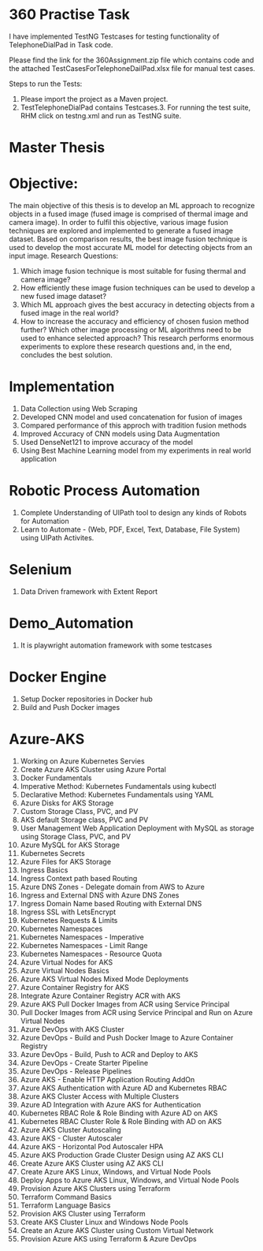 # 360 Practise Task
I have implemented TestNG Testcases for testing functionality of TelephoneDialPad in Task code. 

Please find the link for the 360Assignment.zip file which contains code and the attached TestCasesForTelephoneDailPad.xlsx file for manual test cases.

Steps to run the Tests:

1. Please import the project as a Maven project.
2. TestTelephoneDialPad contains Testcases.3. For running the test suite, RHM click on testng.xml and run as TestNG suite.

# Master Thesis 

# Objective:
The main objective of this thesis is to develop an ML approach to recognize objects in a fused image (fused image is comprised of thermal image and camera image). In order to fulfil this objective, various image fusion techniques are explored and implemented to generate a fused image dataset. Based on comparison results, the best image fusion technique is used to develop the most accurate ML model for detecting objects from an input image.
Research Questions:
1.	Which image fusion technique is most suitable for fusing thermal and camera image?
2.	How efficiently these image fusion techniques can be used to develop a new fused image dataset?
3.	Which ML approach gives the best accuracy in detecting objects from a fused image in the real world?
4.	How to increase the accuracy and efficiency of chosen fusion method further? Which other image processing or ML algorithms need to be used to enhance selected approach?
This research performs enormous experiments to explore these research questions and, in the end, concludes the best solution.

# Implementation

1. Data Collection using Web Scraping
2. Developed CNN model and used concatenation for fusion of images
3. Compared performance of this approch with tradition fusion methods
4. Improved Accuracy of CNN models using Data Augmentation
5. Used DenseNet121 to improve accuracy of the model
6. Using Best Machine Learning model from my experiments in real world application  

# Robotic Process Automation 

1. Complete Understanding of UIPath tool to design any kinds of Robots for Automation
2. Learn to Automate - (Web, PDF, Excel, Text, Database, File System) using UIPath Activites.

# Selenium

1. Data Driven framework with Extent Report

# Demo_Automation 
1. It is playwright automation framework with some testcases

# Docker Engine
1. Setup Docker repositories in Docker hub
2. Build and Push Docker images

# Azure-AKS
1.  Working on Azure Kubernetes Servies
2.	Create Azure AKS Cluster using Azure Portal
3.	Docker Fundamentals
4.	Imperative Method: Kubernetes Fundamentals using kubectl
5.	Declarative Method: Kubernetes Fundamentals using YAML
6.	Azure Disks for AKS Storage
7.	Custom Storage Class, PVC, and PV
8.	AKS default Storage class, PVC and PV
9.	User Management Web Application Deployment with MySQL as storage using Storage Class, PVC, and PV
10.	Azure MySQL for AKS Storage
11.	Kubernetes Secrets
12.	Azure Files for AKS Storage
13.	Ingress Basics
14.	Ingress Context path based Routing
15.	Azure DNS Zones - Delegate domain from AWS to Azure
16.	Ingress and External DNS with Azure DNS Zones
17.	Ingress Domain Name based Routing with External DNS
18.	Ingress SSL with LetsEncrypt
19.	Kubernetes Requests & Limits
20.	Kubernetes Namespaces
21.	Kubernetes Namespaces - Imperative
22.	Kubernetes Namespaces - Limit Range
23.	Kubernetes Namespaces - Resource Quota
24.	Azure Virtual Nodes for AKS
25.	Azure Virtual Nodes Basics
26.	Azure AKS Virtual Nodes Mixed Mode Deployments
27.	Azure Container Registry for AKS
28.	Integrate Azure Container Registry ACR with AKS
29.	Azure AKS Pull Docker Images from ACR using Service Principal
30.	Pull Docker Images from ACR using Service Principal and Run on Azure Virtual Nodes
31.	Azure DevOps with AKS Cluster
32.	Azure DevOps - Build and Push Docker Image to Azure Container Registry
33.	Azure DevOps - Build, Push to ACR and Deploy to AKS
34.	Azure DevOps - Create Starter Pipeline
35.	Azure DevOps - Release Pipelines
36.	Azure AKS - Enable HTTP Application Routing AddOn
37.	Azure AKS Authentication with Azure AD and Kubernetes RBAC
38.	Azure AKS Cluster Access with Multiple Clusters
39.	Azure AD Integration with Azure AKS for Authentication
40.	Kubernetes RBAC Role & Role Binding with Azure AD on AKS
41.	Kubernetes RBAC Cluster Role & Role Binding with AD on AKS
42.	Azure AKS Cluster Autoscaling
43.	Azure AKS - Cluster Autoscaler
44.	Azure AKS - Horizontal Pod Autoscaler HPA
45.	Azure AKS Production Grade Cluster Design using AZ AKS CLI
46.	Create Azure AKS Cluster using AZ AKS CLI
47.	Create Azure AKS Linux, Windows, and Virtual Node Pools
48.	Deploy Apps to Azure AKS Linux, Windows, and Virtual Node Pools
49.	Provision Azure AKS Clusters using Terraform
50.	Terraform Command Basics
51.	Terraform Language Basics
52.	Provision AKS Cluster using Terraform
53.	Create AKS Cluster Linux and Windows Node Pools
54.	Create an Azure AKS Cluster using Custom Virtual Network
55.	Provision Azure AKS using Terraform & Azure DevOps



